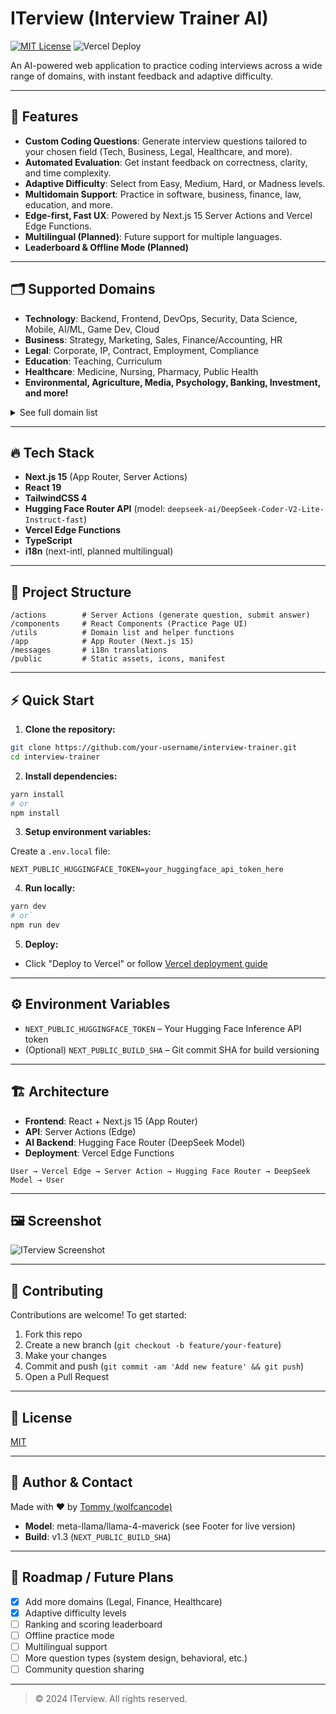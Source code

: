 # ITerview (Interview Trainer AI)

[![MIT License](https://img.shields.io/badge/license-MIT-blue.svg)](LICENSE)
![Vercel Deploy](https://deploy-badge.vercel.app/vercel/iterview-ai)

An AI-powered web application to practice coding interviews across a wide range of domains, with instant feedback and adaptive difficulty.

---

## 🌟 Features

- **Custom Coding Questions**: Generate interview questions tailored to your chosen field (Tech, Business, Legal, Healthcare, and more).
- **Automated Evaluation**: Get instant feedback on correctness, clarity, and time complexity.
- **Adaptive Difficulty**: Select from Easy, Medium, Hard, or Madness levels.
- **Multidomain Support**: Practice in software, business, finance, law, education, and more.
- **Edge-first, Fast UX**: Powered by Next.js 15 Server Actions and Vercel Edge Functions.
- **Multilingual (Planned)**: Future support for multiple languages.
- **Leaderboard & Offline Mode (Planned)**

---

## 🗂️ Supported Domains

- **Technology**: Backend, Frontend, DevOps, Security, Data Science, Mobile, AI/ML, Game Dev, Cloud
- **Business**: Strategy, Marketing, Sales, Finance/Accounting, HR
- **Legal**: Corporate, IP, Contract, Employment, Compliance
- **Education**: Teaching, Curriculum
- **Healthcare**: Medicine, Nursing, Pharmacy, Public Health
- **Environmental, Agriculture, Media, Psychology, Banking, Investment, and more!**

<details>
<summary>See full domain list</summary>

(See `utils/constants/domain.ts` for all supported domains and subdomains.)

</details>

---

## 🔥 Tech Stack

- **Next.js 15** (App Router, Server Actions)
- **React 19**
- **TailwindCSS 4**
- **Hugging Face Router API** (model: `deepseek-ai/DeepSeek-Coder-V2-Lite-Instruct-fast`)
- **Vercel Edge Functions**
- **TypeScript**
- **i18n** (next-intl, planned multilingual)

---

## 📁 Project Structure

```
/actions        # Server Actions (generate question, submit answer)
/components     # React Components (Practice Page UI)
/utils          # Domain list and helper functions
/app            # App Router (Next.js 15)
/messages       # i18n translations
/public         # Static assets, icons, manifest
```

---

## ⚡ Quick Start

1. **Clone the repository:**

```bash
git clone https://github.com/your-username/interview-trainer.git
cd interview-trainer
```

2. **Install dependencies:**

```bash
yarn install
# or
npm install
```

3. **Setup environment variables:**

Create a `.env.local` file:

```env
NEXT_PUBLIC_HUGGINGFACE_TOKEN=your_huggingface_api_token_here
```

4. **Run locally:**

```bash
yarn dev
# or`
npm run dev
```

5. **Deploy:**
- Click "Deploy to Vercel" or follow [Vercel deployment guide](https://vercel.com/)

---

## ⚙️ Environment Variables

- `NEXT_PUBLIC_HUGGINGFACE_TOKEN` – Your Hugging Face Inference API token
- (Optional) `NEXT_PUBLIC_BUILD_SHA` – Git commit SHA for build versioning

---

## 🏗️ Architecture

- **Frontend**: React + Next.js 15 (App Router)
- **API**: Server Actions (Edge)
- **AI Backend**: Hugging Face Router (DeepSeek Model)
- **Deployment**: Vercel Edge Functions

```
User → Vercel Edge → Server Action → Hugging Face Router → DeepSeek Model → User
```

---

## 🖼️ Screenshot

![ITerview Screenshot](https://github.com/user-attachments/assets/70e975d1-b16f-40c1-8ce4-fded8f2b0994)

---

## 🤝 Contributing

Contributions are welcome! To get started:

1. Fork this repo
2. Create a new branch (`git checkout -b feature/your-feature`)
3. Make your changes
4. Commit and push (`git commit -am 'Add new feature' && git push`)
5. Open a Pull Request

---

## 📜 License

[MIT](LICENSE)

---

## 👤 Author & Contact

Made with ❤️ by [Tommy (wolfcancode)](https://www.linkedin.com/in/wolfcancode/)

- **Model**: meta-llama/llama-4-maverick (see Footer for live version)
- **Build**: v1.3 (`NEXT_PUBLIC_BUILD_SHA`)

---

## 🚀 Roadmap / Future Plans

- [x] Add more domains (Legal, Finance, Healthcare)
- [x] Adaptive difficulty levels
- [ ] Ranking and scoring leaderboard
- [ ] Offline practice mode
- [ ] Multilingual support
- [ ] More question types (system design, behavioral, etc.)
- [ ] Community question sharing

---

> © 2024 ITerview. All rights reserved.

